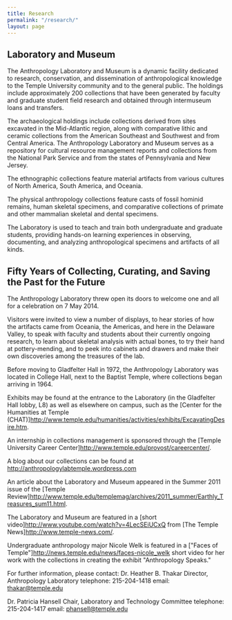 ```yaml
---
title: Research
permalink: "/research/"
layout: page
---
```



## Laboratory and Museum

The Anthropology Laboratory and Museum is a dynamic facility dedicated to research, conservation, and dissemination of anthropological knowledge to the Temple University community and to the general public.  The holdings include approximately 200 collections that have been generated by faculty and graduate student field research and obtained through intermuseum loans and transfers.

The archaeological holdings include collections derived from sites excavated in the Mid-Atlantic region, along with comparative lithic and ceramic collections from the American Southeast and Southwest and from Central America. The Anthropology Laboratory and Museum serves as a repository for cultural resource management reports and collections from the National Park Service and from the states of Pennsylvania and New Jersey.

The ethnographic collections feature material artifacts from various cultures of North America, South America, and Oceania.

The physical anthropology collections feature casts of fossil hominid remains, human skeletal specimens, and comparative collections of primate and other mammalian skeletal and dental specimens.

The Laboratory is used to teach and train both undergraduate and graduate students, providing hands-on learning experiences in observing, documenting, and analyzing anthropological specimens and artifacts of all kinds.

## Fifty Years of Collecting, Curating, and Saving the Past for the Future

The Anthropology Laboratory threw open its doors to welcome one and all for a celebration on 7 May 2014.

Visitors were invited to view a number of displays, to hear stories of how the artifacts came from Oceania, the Americas, and here in the Delaware Valley, to speak with faculty and students about their currently ongoing research, to learn about skeletal analysis with actual bones, to try their hand at pottery-mending, and to peek into cabinets and drawers and make their own discoveries among the treasures of the lab.

Before moving to Gladfelter Hall in 1972, the Anthropology Laboratory was located in College Hall, next to the Baptist Temple, where collections began arriving in 1964.

Exhibits may be found at the entrance to the Laboratory (in the Gladfelter Hall lobby, L8) as well as elsewhere on campus, such as the [Center for the Humanities at Temple (CHAT)]http://www.temple.edu/humanities/activities/exhibits/ExcavatingDesire.htm.

An internship in collections management is sponsored through the [Temple University Career Center]http://www.temple.edu/provost/careercenter/.

A blog about our collections can be found at http://anthropologylabtemple.wordpress.com

An article about the Laboratory and Museum appeared in the Summer 2011 issue of the [Temple Review]http://www.temple.edu/templemag/archives/2011_summer/Earthly_Treasures_sum11.html.

The Laboratory and Museum are featured in a [short video]http://www.youtube.com/watch?v=4LecSEiUCxQ from [The Temple News]http://www.temple-news.com/.

Undergraduate anthropology major Nicole Welk is  featured in a ["Faces of Temple"]http://news.temple.edu/news/faces-nicole_welk short video for  her work with the collections in creating the exhibit "Anthropology Speaks."

For further information, please contact:
Dr. Heather B. Thakar
Director, Anthropology Laboratory
telephone: 215-204-1418
email: thakar@temple.edu

Dr. Patricia Hansell
Chair, Laboratory and Technology Committee
telephone: 215-204-1417
email: phansell@temple.edu
